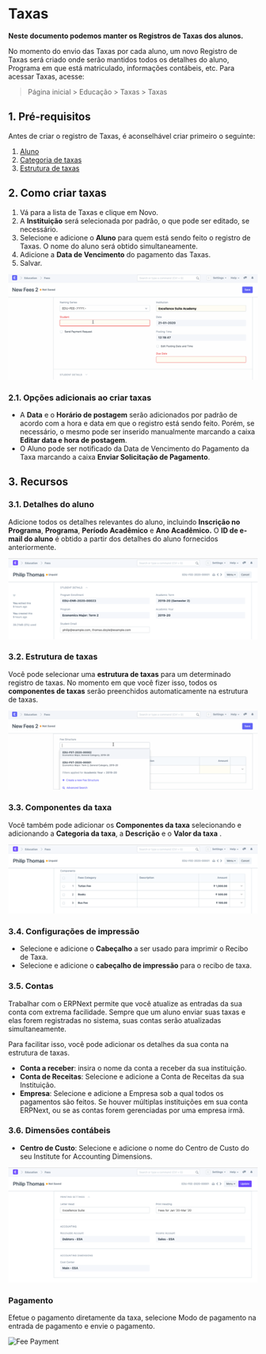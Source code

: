 # Taxas



**Neste documento podemos manter os Registros de Taxas dos alunos.**


No momento do envio das Taxas por cada aluno, um novo Registro de Taxas será criado onde serão mantidos todos os detalhes do aluno, Programa em que está matriculado, informações contábeis, etc.
Para acessar Taxas, acesse:


> Página inicial > Educação > Taxas > Taxas


## 1. Pré-requisitos


Antes de criar o registro de Taxas, é aconselhável criar primeiro o seguinte:


1. [Aluno](/docs/pt/education/student)
2. [Categoria de taxas](/docs/pt/education/fee-category)
3. [Estrutura de taxas](/docs/pt/education/fee-structure)


## 2. Como criar taxas


1. Vá para a lista de Taxas e clique em Novo.
2. A **Instituição** será selecionada por padrão, o que pode ser editado, se necessário.
3. Selecione e adicione o **Aluno** para quem está sendo feito o registro de Taxas. O nome do aluno será obtido simultaneamente.
4. Adicione a **Data de Vencimento** do pagamento das Taxas.
5. Salvar.


![Taxas](/files/education-fee-1.gif)


### 2.1. Opções adicionais ao criar taxas


* A **Data** e o **Horário de postagem** serão adicionados por padrão de acordo com a hora e data em que o registro está sendo feito. Porém, se necessário, o mesmo pode ser inserido manualmente marcando a caixa **Editar data e hora de postagem**.
* O Aluno pode ser notificado da Data de Vencimento do Pagamento da Taxa marcando a caixa **Enviar Solicitação de Pagamento**.


## 3. Recursos


### 3.1. Detalhes do aluno


Adicione todos os detalhes relevantes do aluno, incluindo **Inscrição no Programa**, **Programa**, **Período Acadêmico** e **Ano Acadêmico.** O **ID de e-mail do aluno** é obtido a partir dos detalhes do aluno fornecidos anteriormente.


![Taxas](/files/education-fees-2.png)


### 3.2. Estrutura de taxas


Você pode selecionar uma **estrutura de taxas** para um determinado registro de taxas. No momento em que você fizer isso, todos os **componentes de taxas** serão preenchidos automaticamente na estrutura de taxas.


![Taxas](/files/education-fee-4.gif)


### 3.3. Componentes da taxa


Você também pode adicionar os **Componentes da taxa** selecionando e adicionando a **Categoria da taxa**, a **Descrição** e o **Valor da taxa** .


![Taxas](/files/education-fees-5.png)


### 3.4. Configurações de impressão


* Selecione e adicione o **Cabeçalho** a ser usado para imprimir o Recibo de Taxa.
* Selecione e adicione o **cabeçalho de impressão** para o recibo de taxa.


### 3.5. Contas


Trabalhar com o ERPNext permite que você atualize as entradas da sua conta com extrema facilidade. Sempre que um aluno enviar suas taxas e elas forem registradas no sistema, suas contas serão atualizadas simultaneamente.


Para facilitar isso, você pode adicionar os detalhes da sua conta na estrutura de taxas.


* **Conta a receber**: insira o nome da conta a receber da sua instituição.
* **Conta de Receitas**: Selecione e adicione a Conta de Receitas da sua Instituição.
* **Empresa**: Selecione e adicione a Empresa sob a qual todos os pagamentos são feitos. Se houver múltiplas instituições em sua conta ERPNext, ou se as contas forem gerenciadas por uma empresa irmã.


### 3.6. Dimensões contábeis


* **Centro de Custo**: Selecione e adicione o nome do Centro de Custo do seu Institute for Accounting Dimensions.


![Taxas](/files/education-fees-3.png)


### Pagamento


Efetue o pagamento diretamente da taxa, selecione Modo de pagamento na entrada de pagamento e envie o pagamento.


![Fee Payment](&lcub;&lcub;docs_base_url}}/v13/assets/img/education/fees/fee-payment.png)





